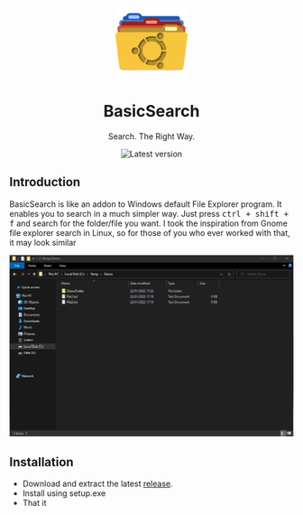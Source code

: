 <p align="center">
  <img width="128" align="center" src="/Resources/logo/300x300.png">
</p>
<h1 align="center">
  BasicSearch
</h1>
<p align="center">
 Search. The Right Way.
</p>
<p align="center">
  <a style="text-decoration:none" href="https://github.com/Gil-Tayar/BasicSearch/releases" target="_blank">
    <img src="https://img.shields.io/github/release/veler/devtoys.svg?label=Latest%20version" alt="Latest version" />
  </a>
</p>

## Introduction

BasicSearch is like an addon to Windows default File Explorer program. It enables you to search in a much simpler way. Just press <kbd>ctrl + shift + f</kbd> and search for the folder/file you want.
I took the inspiration from Gnome file explorer search in Linux, so for those of you who ever worked with that, it may look similar


![](BasicSearch.gif)

## Installation

- Download and extract the latest [release](https://github.com/Gil-Tayar/BasicSearch/releases).
- Install using setup.exe
- That it